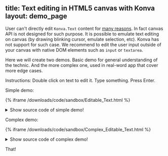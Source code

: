 title: Text editing in HTML5 canvas with Konva
layout: demo_page
---

User can't directly edit `Konva.Text` content for [many reasons](https://www.w3.org/TR/2dcontext/#best-practices). In fact canvas API is not designed for such purpose.
It is possible to emulate text editing on canvas (by drawing blinking cursor, emulate selection, etc).
Konva has not support for such case. We recommend to edit the user input outside of your canvas with native DOM elements such as `input` or `textarea`.

Here we will create two demos. Basic demo for general understanding of the technic. And the more complex one, used in real-word app that cover more edge cases.

Instructions: Double click on text to edit it. Type something. Press Enter.

Simple demo:

{% iframe /downloads/code/sandbox/Editable_Text.html %}

<details><summary>Show source code of simple demo!</summary>
<p>
{% include_code Konva 20000 Nodes Demo sandbox/Editable_Text.html %}
</p>
</details>

Complex demo:

{% iframe /downloads/code/sandbox/Complex_Editable_Text.html %}

<details><summary>Show source code of complex demo!</summary>
<p>
{% include_code Canvas Scrolling Drag sandbox/Complex_Editable_Text.html %}
</p>
</details>


That!